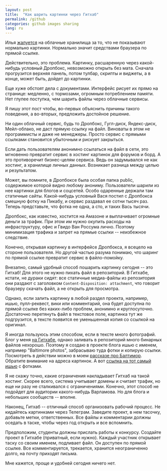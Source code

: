 ```yaml
---
layout: post
title:  "Как шарить картинки через Гитхаб"
permalink: /github
categories: github images sharing
lang: ru
---
```


[post]:https://ilyabirman.ru/meanwhile/all/web-image-viewers/
[github]:https://github.com/igrishaev/igrishaev.github.io
[issue1]:https://github.com/igrishaev/igrishaev.github.io/issues/1
[baltimore]:http://grishaev.me/baltimore

Илья [жалуется][post] на облачные хранилища за то, что не показывают нормально
картинки. Нормально значит средствами браузера по прямой ссылке.

Действительно, это проблема. Картинку, расшаренную через какой-нибудь условный
Дропбокс, невозможно открыть без мата. Сначала прогрузится верхняя панель, потом
тулбар, скрипты и виджеты, а в конце, может быть, дойдет до картинки.

Еще хуже обстоят дела с документами. Интерфейс рисует их прямо на странице:
медленно, с тормозами, огромным потреблением памяти. Нет глупее поступка, чем
шарить файлы через облачные сервисы.

Я пишу этот пост чтобы, во-первых объяснить причины такого поведения, а
во-вторых, предложить достойное решение.

Ни один облачный сервис, будь то Дропбокс, Гугл-диск, Яндекс-диск, Мейл-облако,
не даст прямую ссылку на файл. Виноваты в этом не программисты и даже не
менеджеры. Просто сервис с прямыми ссылками становится убыточным и рискует
закрыться.

Если дать пользователям анонимно ссылаться на файл в сети, это мгновенно
превратит сервис в хостинг картинок для форумов и борд. А это противоречит
бизнес-целям сервиса. Ведь он задумывался не как хостинг, а хранилище личных
данных. Возникает разница между целью и результатом.

Может, вы помните, в Дропбоксе была особая папка public, содержимое которой
видно любому анониму. Пользователи шарили из нее картинки для блогов и
соцсетей. Особо одаренные держали там статичные сайты. Какой-нибудь условный
Вася постил с Дропбокса смешную фотку на Пикабу, и сервис раздавал ее сотни
тысяч раз. Теперь представьте, что фотка не одна, а сто, и таких Вась тысячи.

Дропбокс, как известно, хостится на Амазоне и выплачивает огромные деньги за
трафик. При этом им нужно окупить расходы на инфраструктуру, офис и Гвидо Ван
Россума лично. Поэтому минимизация трафика и запрет на прямые ссылки --
неизбежное следствие.

Конечно, открывая картинку в интерфейсе Дропбокса, я всецело на стороне
пользователя. Но другой частью разума понимаю, что шаринг по прямой ссылке
превратит сервис в файло-помойку.

Внезапно, самый удобный способ пошарить картинку сегодня -- это Гитхаб! Для
этого не нужно пихать файл в репозиторий. В Гитхабе, кстати, не дураки сидят:
все статичные медиа-файлы из репозитория они раздают с заголовком
`Content-Disposition: attachment`, что говорит браузеру скачать файл, а не
открыть для просмотра.

Однако, если залить картинку в любой раздел проекта, например, ишью,
пулл-реквест, вики или комментарий, она будет доступна по прямой ссылке без
каких-либо проблем, анонимно и круглосуточно. Достаточно перетянуть файл в
текстовое поле, картинка тут же подгрузится, в тексте появится ее уменьшенная
копия со ссылкой на оригинал.

Я иногда пользуюсь этим способом, если в тексте много фотографий. Блог у
меня [на Гитхабе][github], однако заливать в репозиторий много бинарных файлов
нехорошо. Поэтому я создаю в проекте блога ишью с именем, например "Baltimore
photos", забрасываю туда фотки и копирую ссылки. Посмотреть в действии можно в
моем [рассказе про Балтимор][baltimore]. Обратите внимание на адреса картинок. А
вот [ссылка на тот самый ишью][issue1] с фотками.

Я не скажу точно, какие ограничения накладывает Гитхаб на такой хостинг. Скорее
всего, система учитывает домены и считает трафик, но еще ни разу не сталкивался
с ограничениями. Конечно, этот способ не подойдет для аудитории какого-нибудь
Варламова. Но для блога и небольших сообществ -- вполне.

Наконец, Гитхаб -- отличный способ организовать рабочий процесс. Не кидайтесь
картинками через Телеграм. Заведите проект, в нем тасочку, добавьте метки,
ответственных. Все файлы и комментарии должны оседать в таске, чтобы через год
открыть и все вспомнить.

Предположим, студенты должны прислать работы к конкурсу. Создайте проект в
Гитхабе (приватный, если нужно). Каждый участник открывает таску со своим
именем, подливает файл. Он доступен по прямой ссылке. Все комментируется,
трекается, хранится неограниченно долго, на почту приходят письма.

Мне кажется, проще и удобней сегодня ничего нет.
